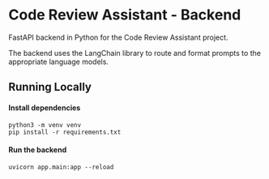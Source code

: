# Code Review Assistant - Backend
FastAPI backend in Python for the Code Review Assistant project.

The backend uses the LangChain library to route and format prompts to the appropriate language models.

## Running Locally


#### Install dependencies
```
python3 -m venv venv
pip install -r requirements.txt
```

#### Run the backend
```
uvicorn app.main:app --reload
```
